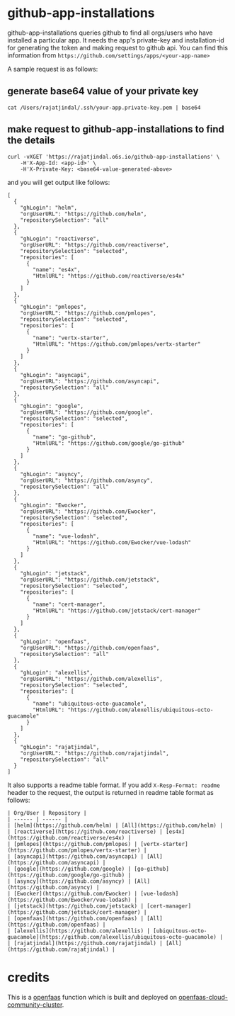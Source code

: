 # github-app-installations

github-app-installations queries github to find all orgs/users who have installed a particular app. It needs the app's private-key and installation-id for generating the token and making request to github api. You can find this information from `https://github.com/settings/apps/<your-app-name>`

A sample request is as follows:

## generate base64 value of your private key
```
cat /Users/rajatjindal/.ssh/your-app.private-key.pem | base64
```

## make request to github-app-installations to find the details
```
curl -vXGET 'https://rajatjindal.o6s.io/github-app-installations' \
    -H'X-App-Id: <app-id>' \
    -H'X-Private-Key: <base64-value-generated-above>
```

and you will get output like follows:

```
[
  {
    "ghLogin": "helm",
    "orgUserURL": "https://github.com/helm",
    "repositorySelection": "all"
  },
  {
    "ghLogin": "reactiverse",
    "orgUserURL": "https://github.com/reactiverse",
    "repositorySelection": "selected",
    "repositories": [
      {
        "name": "es4x",
        "HtmlURL": "https://github.com/reactiverse/es4x"
      }
    ]
  },
  {
    "ghLogin": "pmlopes",
    "orgUserURL": "https://github.com/pmlopes",
    "repositorySelection": "selected",
    "repositories": [
      {
        "name": "vertx-starter",
        "HtmlURL": "https://github.com/pmlopes/vertx-starter"
      }
    ]
  },
  {
    "ghLogin": "asyncapi",
    "orgUserURL": "https://github.com/asyncapi",
    "repositorySelection": "all"
  },
  {
    "ghLogin": "google",
    "orgUserURL": "https://github.com/google",
    "repositorySelection": "selected",
    "repositories": [
      {
        "name": "go-github",
        "HtmlURL": "https://github.com/google/go-github"
      }
    ]
  },
  {
    "ghLogin": "asyncy",
    "orgUserURL": "https://github.com/asyncy",
    "repositorySelection": "all"
  },
  {
    "ghLogin": "Ewocker",
    "orgUserURL": "https://github.com/Ewocker",
    "repositorySelection": "selected",
    "repositories": [
      {
        "name": "vue-lodash",
        "HtmlURL": "https://github.com/Ewocker/vue-lodash"
      }
    ]
  },
  {
    "ghLogin": "jetstack",
    "orgUserURL": "https://github.com/jetstack",
    "repositorySelection": "selected",
    "repositories": [
      {
        "name": "cert-manager",
        "HtmlURL": "https://github.com/jetstack/cert-manager"
      }
    ]
  },
  {
    "ghLogin": "openfaas",
    "orgUserURL": "https://github.com/openfaas",
    "repositorySelection": "all"
  },
  {
    "ghLogin": "alexellis",
    "orgUserURL": "https://github.com/alexellis",
    "repositorySelection": "selected",
    "repositories": [
      {
        "name": "ubiquitous-octo-guacamole",
        "HtmlURL": "https://github.com/alexellis/ubiquitous-octo-guacamole"
      }
    ]
  },
  {
    "ghLogin": "rajatjindal",
    "orgUserURL": "https://github.com/rajatjindal",
    "repositorySelection": "all"
  }
]
```

It also supports a readme table format. If you add `X-Resp-Format: readme` header to the request, the output is returned in readme table format as follows:

```
| Org/User | Repository |
| ------ | ------ |
| [helm](https://github.com/helm) | [All](https://github.com/helm) |
| [reactiverse](https://github.com/reactiverse) | [es4x](https://github.com/reactiverse/es4x) |
| [pmlopes](https://github.com/pmlopes) | [vertx-starter](https://github.com/pmlopes/vertx-starter) |
| [asyncapi](https://github.com/asyncapi) | [All](https://github.com/asyncapi) |
| [google](https://github.com/google) | [go-github](https://github.com/google/go-github) |
| [asyncy](https://github.com/asyncy) | [All](https://github.com/asyncy) |
| [Ewocker](https://github.com/Ewocker) | [vue-lodash](https://github.com/Ewocker/vue-lodash) |
| [jetstack](https://github.com/jetstack) | [cert-manager](https://github.com/jetstack/cert-manager) |
| [openfaas](https://github.com/openfaas) | [All](https://github.com/openfaas) |
| [alexellis](https://github.com/alexellis) | [ubiquitous-octo-guacamole](https://github.com/alexellis/ubiquitous-octo-guacamole) |
| [rajatjindal](https://github.com/rajatjindal) | [All](https://github.com/rajatjindal) |
```

# credits
This is a [openfaas](https://github.com/openfaas/faas) function which is built and deployed on [openfaas-cloud-community-cluster](http://github.com/apps/openfaas-cloud-community-cluster).

